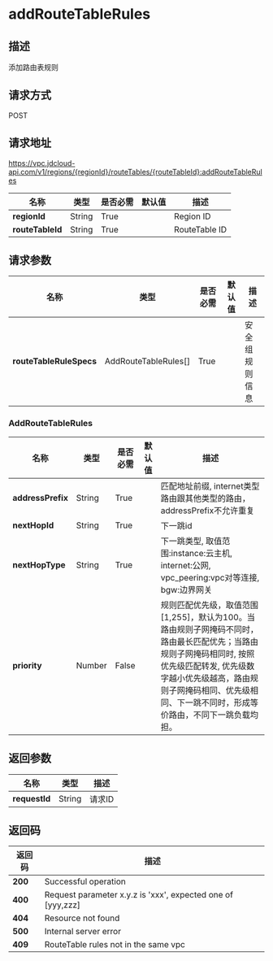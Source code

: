 # addRouteTableRules


## 描述
添加路由表规则

## 请求方式
POST

## 请求地址
https://vpc.jdcloud-api.com/v1/regions/{regionId}/routeTables/{routeTableId}:addRouteTableRules

|名称|类型|是否必需|默认值|描述|
|---|---|---|---|---|
|**regionId**|String|True||Region ID|
|**routeTableId**|String|True||RouteTable ID|

## 请求参数
|名称|类型|是否必需|默认值|描述|
|---|---|---|---|---|
|**routeTableRuleSpecs**|AddRouteTableRules[]|True||安全组规则信息|

### AddRouteTableRules
|名称|类型|是否必需|默认值|描述|
|---|---|---|---|---|
|**addressPrefix**|String|True||匹配地址前缀, internet类型路由跟其他类型的路由，addressPrefix不允许重复|
|**nextHopId**|String|True||下一跳id|
|**nextHopType**|String|True||下一跳类型, 取值范围:instance:云主机, internet:公网, vpc_peering:vpc对等连接, bgw:边界网关|
|**priority**|Number|False||规则匹配优先级，取值范围[1,255]，默认为100。当路由规则子网掩码不同时，路由最长匹配优先；当路由规则子网掩码相同时, 按照优先级匹配转发, 优先级数字越小优先级越高，路由规则子网掩码相同、优先级相同、下一跳不同时，形成等价路由，不同下一跳负载均担。|

## 返回参数
|名称|类型|描述|
|---|---|---|
|**requestId**|String|请求ID|



## 返回码
|返回码|描述|
|---|---|
|**200**|Successful operation|
|**400**|Request parameter x.y.z is 'xxx', expected one of [yyy,zzz]|
|**404**|Resource not found|
|**500**|Internal server error|
|**409**|RouteTable rules not in the same vpc|
